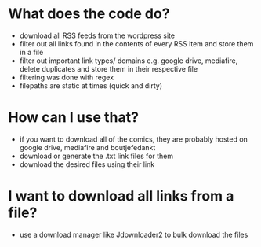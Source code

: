 # What does the code do?
- download all RSS feeds from the wordpress site
- filter out all links found in the contents of every RSS item and store them in a file
- filter out important link types/ domains e.g. google drive, mediafire, delete duplicates and store them in their respective file
- filtering was done with regex
- filepaths are static at times (quick and dirty)

# How can I use that?
- if you want to download all of the comics, they are probably hosted on google drive, mediafire and boutjefedankt
- download or generate the .txt link files for them
- download the desired files using their link

# I want to download all links from a file?
- use a download manager like Jdownloader2 to bulk download the files
